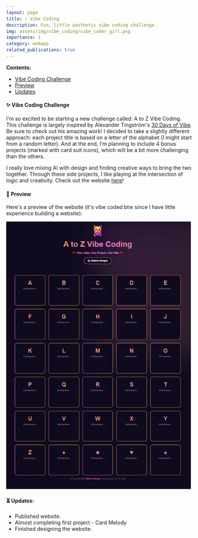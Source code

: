 ```yaml
---
layout: page
title: ⚡ Vibe Coding
description: Fun, little aesthetic vibe coding challenge.
img: assets/img/vibe_coding/vibe_coder_girl.png
importance: 1
category: webapp
related_publications: true
---
```


**Contents:**
- [Vibe Coding Challenge](#-vibe-coding-challenge)
- [Preview](#-preview)
- [Updates](#-updates)


#### ✨ Vibe Coding Challenge

I'm so excited to be starting a new challenge called: A to Z Vibe Coding. This challenge is largely inspired by Alexander Tingström's [30 Days of Vibe](https://30daysofvibe.com/). Be sure to check out his amazing work! I decided to take a slightly different approach: each project title is based on a letter of the alphabet (I might start from a random letter). And at the end, I’m planning to include 4 bonus projects (marked with card suit icons), which will be a bit more challenging than the others.

I really love mixing AI with design and finding creative ways to bring the two together. Through these side projects, I like playing at the intersection of logic and creativity. Check out the website [here](https://a-to-z-vibes.vercel.app/)!

#### 👀 Preview
Here's a preview of the website (it's vibe coded btw since I have little experience building a website):

<img src="https://raw.githubusercontent.com/shelvia-w/shelvia-w.github.io/refs/heads/master/assets/img/vibe_coding/web.png" width='500px'>

#### ⏳ Updates:
- Published website.
- Almost completing first project - Card Melody
- Finished designing the website.